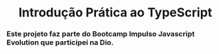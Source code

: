 <h1 align = "center">
Introdução Prática ao TypeScript</h1>
<h3>Este projeto faz parte do Bootcamp Impulso Javascript Evolution que participei na Dio.</h3>
